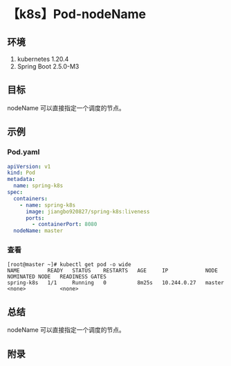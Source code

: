 # 【k8s】Pod-nodeName

## 环境

1. kubernetes 1.20.4
2. Spring Boot 2.5.0-M3

## 目标

nodeName 可以直接指定一个调度的节点。

## 示例

### Pod.yaml

```yaml
apiVersion: v1
kind: Pod
metadata:
  name: spring-k8s
spec:
  containers:
    - name: spring-k8s
      image: jiangbo920827/spring-k8s:liveness
      ports:
        - containerPort: 8080
  nodeName: master
```

### 查看

```
[root@master ~]# kubectl get pod -o wide
NAME         READY   STATUS    RESTARTS   AGE     IP            NODE     NOMINATED NODE   READINESS GATES
spring-k8s   1/1     Running   0          8m25s   10.244.0.27   master   <none>           <none>
```

## 总结

nodeName 可以直接指定一个调度的节点。

## 附录
